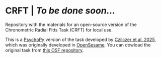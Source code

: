 # CRFT | *To be done soon...*
Repository with the materials for an open-source version of the Chronometric Radial Fitts Task (CRFT) for local use.

This is a [PsychoPy](https://psychopy.org/index.html) version of the task developed by [Czilczer et al. 2025](https://osf.io/preprints/psyarxiv/c2mw6_v2), which was originally developed in [OpenSesame](https://osdoc.cogsci.nl/). You can dowload the original task from [this OSF repository](https://osf.io/t7xjc/).
